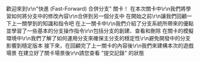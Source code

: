 歡迎來到\r\n"快進 (Fast-Forward) 合併分支" 關卡！
在本次關卡中\r\n我們將學習如何將分支中的修改內容\r\n合併到另一個分支中
在開始之前\r\n讓我們回顧一下上一關學到的知識和指令吧
在上一關卡中\r\n我們介紹了分支系統所帶來的優點
並學習了一些基本的分支操作指令\r\n包括分支的創建、查看和刪除
在關卡的模擬環境中\r\n我們了解了如何運用分支來確保主分支的穩定性\r\n避免開發中的分支影響到穩定版本
接下來，在回顧完了上一關卡的內容後\r\n我們來建構本次的遊戲場景
在建立好了關卡場景後\r\n請您查看 "提交記錄" 的狀態